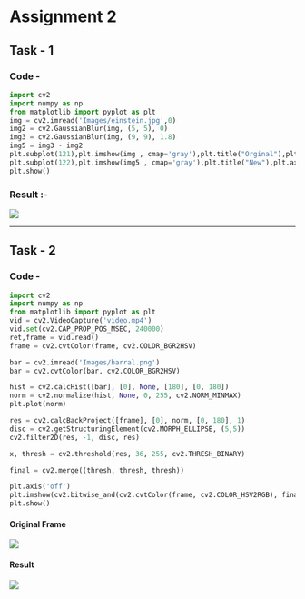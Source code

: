 # Assignment 2
## Task - 1
### Code - 
```python
import cv2
import numpy as np
from matplotlib import pyplot as plt
img = cv2.imread('Images/einstein.jpg',0)
img2 = cv2.GaussianBlur(img, (5, 5), 0)
img3 = cv2.GaussianBlur(img, (9, 9), 1.8)
img5 = img3 - img2
plt.subplot(121),plt.imshow(img , cmap='gray'),plt.title("Orginal"),plt.axis("off")
plt.subplot(122),plt.imshow(img5 , cmap='gray'),plt.title("New"),plt.axis("off")
plt.show()
```
### Result :-
![](https://github.com/KushAg20/abcd/blob/main/Images/Einstein_New.png)  
--- ---
## Task - 2
### Code -
```python
import cv2
import numpy as np
from matplotlib import pyplot as plt
vid = cv2.VideoCapture('video.mp4')
vid.set(cv2.CAP_PROP_POS_MSEC, 240000)
ret,frame = vid.read()
frame = cv2.cvtColor(frame, cv2.COLOR_BGR2HSV)

bar = cv2.imread('Images/barral.png')
bar = cv2.cvtColor(bar, cv2.COLOR_BGR2HSV)

hist = cv2.calcHist([bar], [0], None, [180], [0, 180])
norm = cv2.normalize(hist, None, 0, 255, cv2.NORM_MINMAX)
plt.plot(norm)

res = cv2.calcBackProject([frame], [0], norm, [0, 180], 1)
disc = cv2.getStructuringElement(cv2.MORPH_ELLIPSE, (5,5))
cv2.filter2D(res, -1, disc, res)

x, thresh = cv2.threshold(res, 36, 255, cv2.THRESH_BINARY)

final = cv2.merge((thresh, thresh, thresh))

plt.axis('off')
plt.imshow(cv2.bitwise_and(cv2.cvtColor(frame, cv2.COLOR_HSV2RGB), final))
plt.show()

```
#### Original Frame
![](https://github.com/KushAg20/abcd/blob/main/Images/frame.png)  

#### Result
![](https://github.com/KushAg20/abcd/blob/main/Images/Result.png)  

